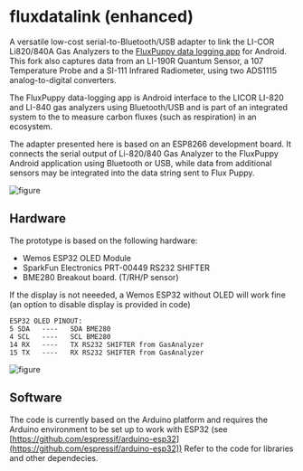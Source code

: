 # fluxdatalink (enhanced)

A versatile low-cost serial-to-Bluetooth/USB adapter to link the LI-COR Li820/840A Gas Analyzers to the [FluxPuppy data logging app](https://github.com/bnasr/FluxPuppy) for Android. This fork also captures data from an LI-190R Quantum Sensor, a 107 Temperature Probe and a SI-111 Infrared Radiometer, using two ADS1115 analog-to-digital converters.

The FluxPuppy data-logging app is Android interface to the LICOR LI-820 and LI-840 gas analyzers using Bluetooth/USB and is part of an integrated system to the to measure carbon fluxes (such as respiration) in an ecosystem.

The adapter presented here is based on an ESP8266 development board. It connects the serial output of Li-820/840 Gas Analyzer to the FluxPuppy Android application using Bluetooth or USB, while data from additional sensors may be integrated into the data string sent to Flux Puppy.

![figure](doc/fluxdatalink.png)

## Hardware

The prototype is based on the following hardware:

* Wemos ESP32 OLED Module
* SparkFun Electronics PRT-00449 RS232 SHIFTER
* BME280 Breakout board. (T/RH/P sensor)

If the display is not neeeded, a Wemos ESP32 without OLED will work fine (an option to disable display is provided in code)

```
ESP32 OLED PINOUT:
5 SDA   ----   SDA BME280
4 SCL   ----   SCL BME280
14 RX   ----   TX RS232 SHIFTER from GasAnalyzer 
15 TX   ----   RX RS232 SHIFTER from GasAnalyzer
```
![figure](doc/prototype.jpeg)

## Software

The code is currently based on the Arduino platform and requires the Arduino environment to be set up to work with ESP32 (see [https://github.com/espressif/arduino-esp32](https://github.com/espressif/arduino-esp32))
Refer to the code for libraries and other dependecies.


